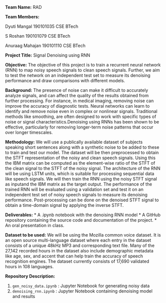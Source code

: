 ﻿**Team Name:** RAD


**Team Members:**

Dyuti Mangal 190101035 CSE BTech


S Roshan 190101079 CSE BTech 


Anuraag Mahajan 190101110 CSE BTech 


**Project Title:** Signal Denoising using RNN


**Objective:** The objective of this project is to train a recurrent neural network (RNN) to map noisy speech signals to clean speech signals. Further, we aim to test the network on an independent test set to measure its denoising performance and draw comparisons with different models.




**Background:**
The presence of noise can make it difficult to accurately analyze signals, and can affect the quality of the results obtained from further processing. For instance, in medical imaging, removing noise can improve the accuracy of diagnostic tests. Neural networks can learn to identify and remove noise even in complex or nonlinear signals. Traditional methods like smoothing, are often designed to work with specific types of noise or signal characteristics.Denoising using RNNs has been shown to be effective, particularly for removing longer-term noise patterns that occur over longer timescales.


**Methodology:** We will use a publically available dataset of subjects speaking short sentences along with a synthetic noise to be added to these to train and test our model. The dataset will be then preprocessed to obtain the STFT representation of the noisy and clean speech signals.
Using this the IBM matrix can be computed as the element-wise ratio of the STFT of the clean signal to the STFT 
of the noisy signal.
The architecture of the RNN will be using LSTM units, which is suitable for processing sequential data like speech 
signals. We will then train the RNN using the noisy STFT signal as inputand the IBM matrix as the target output. The performance of the trained RNN will be evaluated using a validation set and test it on an independent test set of noisy speech signals to measure its denoising performance.
Post-processing can be done on the denoised STFT signal to obtain a time-domain signal by applying the inverse STFT.




**Deliverables:** * A .ipynb notebook with the denoising RNN model * A GitHub repository containing the source code and documentation of the project. * An oral presentation in class.


**Dataset to be used:** We will be using the Mozilla common voice dataset. It is an open source multi-language dataset where each entry in the dataset consists of a unique 48kHz MP3 and corresponding text file. Many of the 27,142 recorded hours in the dataset also include demographic metadata like age, sex, and accent that can help train the accuracy of speech recognition engines. The dataset currently consists of 17,690 validated hours in 108 languages.


**Repository Description:**
1. ```gen_noisy_data.ipynb``` : Jupyter Notebook for generating noisy data
2. ```denoising_rnn.ipynb``` : Jupyter Notebook containing denoising model and results
